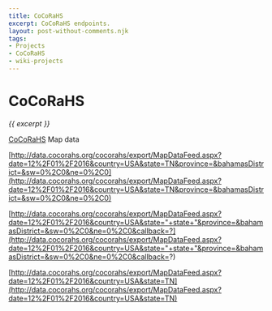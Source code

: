 ```yaml
---
title: CoCoRaHS
excerpt: CoCoRaHS endpoints.
layout: post-without-comments.njk
tags:
- Projects
- CoCoRaHS
- wiki-projects
---
```

# CoCoRaHS

*{{ excerpt }}*

[CoCoRaHS](https://cocorahs.org/) Map data

[http://data.cocorahs.org/cocorahs/export/MapDataFeed.aspx?date=12%2F01%2F2016&country=USA&state=TN&province=&bahamasDistrict=&sw=0%2C0&ne=0%2C0](http://data.cocorahs.org/cocorahs/export/MapDataFeed.aspx?date=12%2F01%2F2016&country=USA&state=TN&province=&bahamasDistrict=&sw=0%2C0&ne=0%2C0)

[http://data.cocorahs.org/cocorahs/export/MapDataFeed.aspx?date=12%2F01%2F2016&country=USA&state="+state+"&province=&bahamasDistrict=&sw=0%2C0&ne=0%2C0&callback=?](http://data.cocorahs.org/cocorahs/export/MapDataFeed.aspx?date=12%2F01%2F2016&country=USA&state="+state+"&province=&bahamasDistrict=&sw=0%2C0&ne=0%2C0&callback=?)

[http://data.cocorahs.org/cocorahs/export/MapDataFeed.aspx?date=12%2F01%2F2016&country=USA&state=TN](http://data.cocorahs.org/cocorahs/export/MapDataFeed.aspx?date=12%2F01%2F2016&country=USA&state=TN)